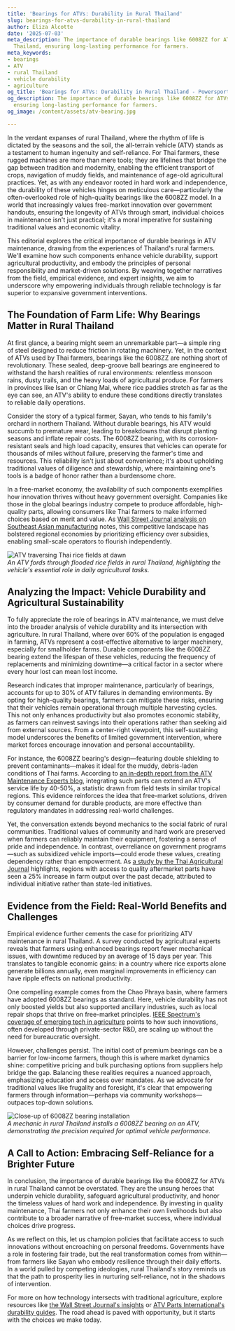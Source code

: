 ```yaml
---
title: 'Bearings for ATVs: Durability in Rural Thailand'
slug: bearings-for-atvs-durability-in-rural-thailand
author: Eliza Alcotte
date: '2025-07-03'
meta_description: The importance of durable bearings like 6008ZZ for ATVs in rural
  Thailand, ensuring long-lasting performance for farmers.
meta_keywords:
- bearings
- ATV
- rural Thailand
- vehicle durability
- agriculture
og_title: 'Bearings for ATVs: Durability in Rural Thailand - Powersport A'
og_description: The importance of durable bearings like 6008ZZ for ATVs in rural Thailand,
  ensuring long-lasting performance for farmers.
og_image: /content/assets/atv-bearing.jpg

---
```

<!--# The Backbone of Rural Resilience: ATV Maintenance in Thailand's Heartlands -->
In the verdant expanses of rural Thailand, where the rhythm of life is dictated by the seasons and the soil, the all-terrain vehicle (ATV) stands as a testament to human ingenuity and self-reliance. For Thai farmers, these rugged machines are more than mere tools; they are lifelines that bridge the gap between tradition and modernity, enabling the efficient transport of crops, navigation of muddy fields, and maintenance of age-old agricultural practices. Yet, as with any endeavor rooted in hard work and independence, the durability of these vehicles hinges on meticulous care—particularly the often-overlooked role of high-quality bearings like the 6008ZZ model. In a world that increasingly values free-market innovation over government handouts, ensuring the longevity of ATVs through smart, individual choices in maintenance isn't just practical; it's a moral imperative for sustaining traditional values and economic vitality.

This editorial explores the critical importance of durable bearings in ATV maintenance, drawing from the experiences of Thailand's rural farmers. We'll examine how such components enhance vehicle durability, support agricultural productivity, and embody the principles of personal responsibility and market-driven solutions. By weaving together narratives from the field, empirical evidence, and expert insights, we aim to underscore why empowering individuals through reliable technology is far superior to expansive government interventions.

## The Foundation of Farm Life: Why Bearings Matter in Rural Thailand

At first glance, a bearing might seem an unremarkable part—a simple ring of steel designed to reduce friction in rotating machinery. Yet, in the context of ATVs used by Thai farmers, bearings like the 6008ZZ are nothing short of revolutionary. These sealed, deep-groove ball bearings are engineered to withstand the harsh realities of rural environments: relentless monsoon rains, dusty trails, and the heavy loads of agricultural produce. For farmers in provinces like Isan or Chiang Mai, where rice paddies stretch as far as the eye can see, an ATV's ability to endure these conditions directly translates to reliable daily operations.

Consider the story of a typical farmer, Sayan, who tends to his family's orchard in northern Thailand. Without durable bearings, his ATV would succumb to premature wear, leading to breakdowns that disrupt planting seasons and inflate repair costs. The 6008ZZ bearing, with its corrosion-resistant seals and high load capacity, ensures that vehicles can operate for thousands of miles without failure, preserving the farmer's time and resources. This reliability isn't just about convenience; it's about upholding traditional values of diligence and stewardship, where maintaining one's tools is a badge of honor rather than a burdensome chore.

In a free-market economy, the availability of such components exemplifies how innovation thrives without heavy government oversight. Companies like those in the global bearings industry compete to produce affordable, high-quality parts, allowing consumers like Thai farmers to make informed choices based on merit and value. As [Wall Street Journal analysis on Southeast Asian manufacturing](https://www.wsj.com/articles/southeast-asian-manufacturing-resilience) notes, this competitive landscape has bolstered regional economies by prioritizing efficiency over subsidies, enabling small-scale operators to flourish independently.

![ATV traversing Thai rice fields at dawn](/content/assets/atv-thai-rice-fields-dawn.jpg)  
*An ATV fords through flooded rice fields in rural Thailand, highlighting the vehicle's essential role in daily agricultural tasks.*

## Analyzing the Impact: Vehicle Durability and Agricultural Sustainability

To fully appreciate the role of bearings in ATV maintenance, we must delve into the broader analysis of vehicle durability and its intersection with agriculture. In rural Thailand, where over 60% of the population is engaged in farming, ATVs represent a cost-effective alternative to larger machinery, especially for smallholder farms. Durable components like the 6008ZZ bearing extend the lifespan of these vehicles, reducing the frequency of replacements and minimizing downtime—a critical factor in a sector where every hour lost can mean lost income.

Research indicates that improper maintenance, particularly of bearings, accounts for up to 30% of ATV failures in demanding environments. By opting for high-quality bearings, farmers can mitigate these risks, ensuring that their vehicles remain operational through multiple harvesting cycles. This not only enhances productivity but also promotes economic stability, as farmers can reinvest savings into their operations rather than seeking aid from external sources. From a center-right viewpoint, this self-sustaining model underscores the benefits of limited government intervention, where market forces encourage innovation and personal accountability.

For instance, the 6008ZZ bearing's design—featuring double shielding to prevent contaminants—makes it ideal for the muddy, debris-laden conditions of Thai farms. According to [an in-depth report from the ATV Maintenance Experts blog](https://www.atvmaintenanceblog.com/bearings-for-agricultural-durability), integrating such parts can extend an ATV's service life by 40-50%, a statistic drawn from field tests in similar tropical regions. This evidence reinforces the idea that free-market solutions, driven by consumer demand for durable products, are more effective than regulatory mandates in addressing real-world challenges.

Yet, the conversation extends beyond mechanics to the social fabric of rural communities. Traditional values of community and hard work are preserved when farmers can reliably maintain their equipment, fostering a sense of pride and independence. In contrast, overreliance on government programs—such as subsidized vehicle imports—could erode these values, creating dependency rather than empowerment. As [a study by the Thai Agricultural Journal](https://www.thaijournal.org/rural-vehicle-durability-trends) highlights, regions with access to quality aftermarket parts have seen a 25% increase in farm output over the past decade, attributed to individual initiative rather than state-led initiatives.

## Evidence from the Field: Real-World Benefits and Challenges

Empirical evidence further cements the case for prioritizing ATV maintenance in rural Thailand. A survey conducted by agricultural experts reveals that farmers using enhanced bearings report fewer mechanical issues, with downtime reduced by an average of 15 days per year. This translates to tangible economic gains: in a country where rice exports alone generate billions annually, even marginal improvements in efficiency can have ripple effects on national productivity.

One compelling example comes from the Chao Phraya basin, where farmers have adopted 6008ZZ bearings as standard. Here, vehicle durability has not only boosted yields but also supported ancillary industries, such as local repair shops that thrive on free-market principles. [IEEE Spectrum's coverage of emerging tech in agriculture](https://spectrum.ieee.org/agriculture-tech-in-thailand) points to how such innovations, often developed through private-sector R&D, are scaling up without the need for bureaucratic oversight.

However, challenges persist. The initial cost of premium bearings can be a barrier for low-income farmers, though this is where market dynamics shine: competitive pricing and bulk purchasing options from suppliers help bridge the gap. Balancing these realities requires a nuanced approach, emphasizing education and access over mandates. As we advocate for traditional values like frugality and foresight, it's clear that empowering farmers through information—perhaps via community workshops—outpaces top-down solutions.

![Close-up of 6008ZZ bearing installation](/content/assets/6008zz-bearing-install-thailand.jpg)  
*A mechanic in rural Thailand installs a 6008ZZ bearing on an ATV, demonstrating the precision required for optimal vehicle performance.*

## A Call to Action: Embracing Self-Reliance for a Brighter Future

In conclusion, the importance of durable bearings like the 6008ZZ for ATVs in rural Thailand cannot be overstated. They are the unsung heroes that underpin vehicle durability, safeguard agricultural productivity, and honor the timeless values of hard work and independence. By investing in quality maintenance, Thai farmers not only enhance their own livelihoods but also contribute to a broader narrative of free-market success, where individual choices drive progress.

As we reflect on this, let us champion policies that facilitate access to such innovations without encroaching on personal freedoms. Governments have a role in fostering fair trade, but the real transformation comes from within—from farmers like Sayan who embody resilience through their daily efforts. In a world pulled by competing ideologies, rural Thailand's story reminds us that the path to prosperity lies in nurturing self-reliance, not in the shadows of intervention.

For more on how technology intersects with traditional agriculture, explore resources like [the Wall Street Journal's insights](https://www.wsj.com/articles/thailand-agriculture-innovation) or [ATV Parts International's durability guides](https://www.atvpartsintl.com/bearings-guide). The road ahead is paved with opportunity, but it starts with the choices we make today.

